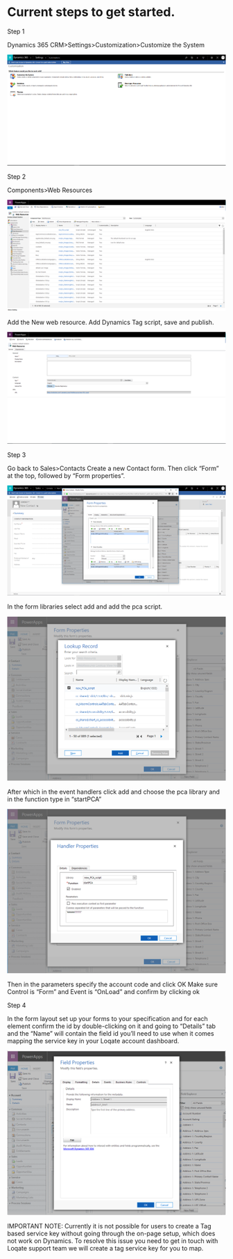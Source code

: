 # Current steps to get started.

Step 1

Dynamics 365 CRM>Settings>Customization>Customize the System

![alt text](images/screenshot1.png)
 
Step 2

Components>Web Resources

![alt text](images/screenshot2.png)
 
Add the New web resource. Add Dynamics Tag script, save and publish.

![alt text](images/screenshot3.png)
 
Step 3

Go back to Sales>Contacts
Create a new Contact form. Then click “Form” at the top, followed by “Form properties”.

![alt text](images/screenshot4.png)
 
In the form libraries select add and add the pca script.

![alt text](images/screenshot5.png)
 
After which in the event handlers click add and choose the pca library and in the function type in “startPCA”

![alt text](images/screenshot6.png)
 
Then in the parameters specify the account code and click OK
Make sure Control is “Form” and Event is “OnLoad” and confirm by clicking ok

Step 4

In the form layout set up your forms to your specification and for each element confirm the id by double-clicking on it and going to “Details” tab and the “Name” will contain the field id you’ll need to use when it comes mapping the service key in your Loqate account dashboard.

![alt text](images/screenshot7.png)
 
IMPORTANT NOTE: Currently it is not possible for users to create a Tag based service key without going through the on-page setup, which does not work on Dynamics. To resolve this issue you need to get in touch with Loqate support team we will create a tag service key for you to map.

